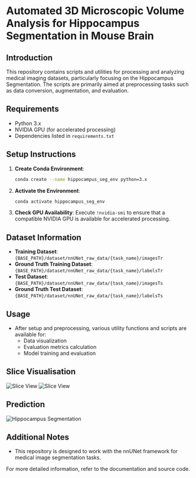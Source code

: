 # Automated 3D Microscopic Volume Analysis for Hippocampus Segmentation in Mouse Brain

## Introduction
This repository contains scripts and utilities for processing and analyzing medical imaging datasets, particularly focusing on the Hippocampus Segmentation. The scripts are primarily aimed at preprocessing tasks such as data conversion, augmentation, and evaluation.

## Requirements
- Python 3.x
- NVIDIA GPU (for accelerated processing)
- Dependencies listed in `requirements.txt`

## Setup Instructions

1. **Create Conda Environment**:
   ```bash
   conda create --name hippocampus_seg_env python=3.x

2. **Activate the Environment**:
   ```bash
   conda activate hippocampus_seg_env

3. **Check GPU Availability**:
   Execute `!nvidia-smi` to ensure that a compatible NVIDIA GPU is available for accelerated processing.

## Dataset Information
- **Training Dataset**: `{BASE_PATH}/dataset/nnUNet_raw_data/{task_name}/imagesTr`
- **Ground Truth Training Dataset**: `{BASE_PATH}/dataset/nnUNet_raw_data/{task_name}/labelsTr`
- **Test Dataset**: `{BASE_PATH}/dataset/nnUNet_raw_data/{task_name}/imagesTs`
- **Ground Truth Test Dataset**: `{BASE_PATH}/dataset/nnUNet_raw_data/{task_name}/labelsTs`

## Usage
- After setup and preprocessing, various utility functions and scripts are available for:
  - Data visualization
  - Evaluation metrics calculation
  - Model training and evaluation

## Slice Visualisation
![Slice View](./images/slice_viewer.jpg)
![Slice View](./images/slice_viewer1.jpg)

## Prediction
![Hippocampus Segmentation](./images/hp.jpg)

## Additional Notes
- This repository is designed to work with the nnUNet framework for medical image segmentation tasks.

For more detailed information, refer to the documentation and source code.
